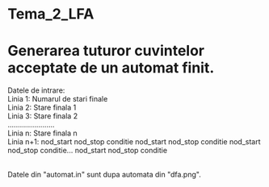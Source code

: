 # Tema_2_LFA
# Generarea tuturor cuvintelor acceptate de un automat finit.
Datele de intrare: <br/>
Linia 1: Numarul de stari finale <br/>
Linia 2: Stare finala 1 <br/>
Linia 3: Stare finala 2 <br/>
....................... <br/>
Linia n: Stare finala n <br/>
Linia n+1: nod_start nod_stop conditie nod_start nod_stop conditie nod_start nod_stop conditie... nod_start nod_stop conditie <br/> <br/>

Datele din "automat.in" sunt dupa automata din "dfa.png".
